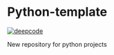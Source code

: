 # Python-template

[![deepcode](https://www.deepcode.ai/api/gh/badge?key=eyJhbGciOiJIUzI1NiIsInR5cCI6IkpXVCJ9.eyJwbGF0Zm9ybTEiOiJnaCIsIm93bmVyMSI6IktvY2hhbmtvdklEIiwicmVwbzEiOiJQeXRob24tdGVtcGxhdGUiLCJpbmNsdWRlTGludCI6ZmFsc2UsImF1dGhvcklkIjoyOTIxMywiaWF0IjoxNjIzNDg5NDIxfQ.JtT6m197rIKDiH74WDcCG3ZKxu5yqcwQaYHEncPIrws)](https://www.deepcode.ai/app/gh/KochankovID/Python-template/_/dashboard?utm_content=gh%2FKochankovID%2FPython-template)


New repository for python projects

